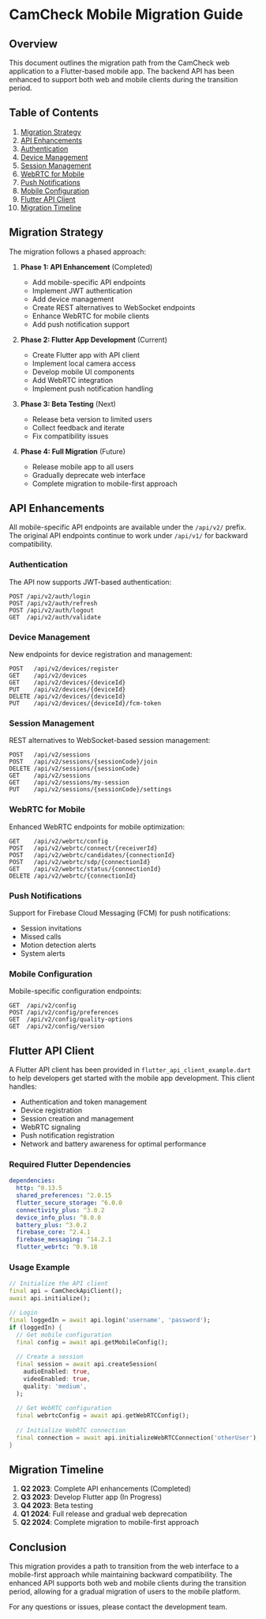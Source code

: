 # CamCheck Mobile Migration Guide

## Overview

This document outlines the migration path from the CamCheck web application to a Flutter-based mobile app. The backend API has been enhanced to support both web and mobile clients during the transition period.

## Table of Contents

1. [Migration Strategy](#migration-strategy)
2. [API Enhancements](#api-enhancements)
3. [Authentication](#authentication)
4. [Device Management](#device-management)
5. [Session Management](#session-management)
6. [WebRTC for Mobile](#webrtc-for-mobile)
7. [Push Notifications](#push-notifications)
8. [Mobile Configuration](#mobile-configuration)
9. [Flutter API Client](#flutter-api-client)
10. [Migration Timeline](#migration-timeline)

## Migration Strategy

The migration follows a phased approach:

1. **Phase 1: API Enhancement** (Completed)
   - Add mobile-specific API endpoints
   - Implement JWT authentication
   - Add device management
   - Create REST alternatives to WebSocket endpoints
   - Enhance WebRTC for mobile clients
   - Add push notification support

2. **Phase 2: Flutter App Development** (Current)
   - Create Flutter app with API client
   - Implement local camera access
   - Develop mobile UI components
   - Add WebRTC integration
   - Implement push notification handling

3. **Phase 3: Beta Testing** (Next)
   - Release beta version to limited users
   - Collect feedback and iterate
   - Fix compatibility issues

4. **Phase 4: Full Migration** (Future)
   - Release mobile app to all users
   - Gradually deprecate web interface
   - Complete migration to mobile-first approach

## API Enhancements

All mobile-specific API endpoints are available under the `/api/v2/` prefix. The original API endpoints continue to work under `/api/v1/` for backward compatibility.

### Authentication

The API now supports JWT-based authentication:

```
POST /api/v2/auth/login
POST /api/v2/auth/refresh
POST /api/v2/auth/logout
GET  /api/v2/auth/validate
```

### Device Management

New endpoints for device registration and management:

```
POST   /api/v2/devices/register
GET    /api/v2/devices
GET    /api/v2/devices/{deviceId}
PUT    /api/v2/devices/{deviceId}
DELETE /api/v2/devices/{deviceId}
PUT    /api/v2/devices/{deviceId}/fcm-token
```

### Session Management

REST alternatives to WebSocket-based session management:

```
POST   /api/v2/sessions
POST   /api/v2/sessions/{sessionCode}/join
DELETE /api/v2/sessions/{sessionCode}
GET    /api/v2/sessions
GET    /api/v2/sessions/my-session
PUT    /api/v2/sessions/{sessionCode}/settings
```

### WebRTC for Mobile

Enhanced WebRTC endpoints for mobile optimization:

```
GET    /api/v2/webrtc/config
POST   /api/v2/webrtc/connect/{receiverId}
POST   /api/v2/webrtc/candidates/{connectionId}
POST   /api/v2/webrtc/sdp/{connectionId}
GET    /api/v2/webrtc/status/{connectionId}
DELETE /api/v2/webrtc/{connectionId}
```

### Push Notifications

Support for Firebase Cloud Messaging (FCM) for push notifications:

- Session invitations
- Missed calls
- Motion detection alerts
- System alerts

### Mobile Configuration

Mobile-specific configuration endpoints:

```
GET  /api/v2/config
POST /api/v2/config/preferences
GET  /api/v2/config/quality-options
GET  /api/v2/config/version
```

## Flutter API Client

A Flutter API client has been provided in `flutter_api_client_example.dart` to help developers get started with the mobile app development. This client handles:

- Authentication and token management
- Device registration
- Session creation and management
- WebRTC signaling
- Push notification registration
- Network and battery awareness for optimal performance

### Required Flutter Dependencies

```yaml
dependencies:
  http: ^0.13.5
  shared_preferences: ^2.0.15
  flutter_secure_storage: ^6.0.0
  connectivity_plus: ^3.0.2
  device_info_plus: ^8.0.0
  battery_plus: ^3.0.2
  firebase_core: ^2.4.1
  firebase_messaging: ^14.2.1
  flutter_webrtc: ^0.9.18
```

### Usage Example

```dart
// Initialize the API client
final api = CamCheckApiClient();
await api.initialize();

// Login
final loggedIn = await api.login('username', 'password');
if (loggedIn) {
  // Get mobile configuration
  final config = await api.getMobileConfig();
  
  // Create a session
  final session = await api.createSession(
    audioEnabled: true,
    videoEnabled: true,
    quality: 'medium',
  );
  
  // Get WebRTC configuration
  final webrtcConfig = await api.getWebRTCConfig();
  
  // Initialize WebRTC connection
  final connection = await api.initializeWebRTCConnection('otherUser');
}
```

## Migration Timeline

1. **Q2 2023**: Complete API enhancements (Completed)
2. **Q3 2023**: Develop Flutter app (In Progress)
3. **Q4 2023**: Beta testing
4. **Q1 2024**: Full release and gradual web deprecation
5. **Q2 2024**: Complete migration to mobile-first approach

## Conclusion

This migration provides a path to transition from the web interface to a mobile-first approach while maintaining backward compatibility. The enhanced API supports both web and mobile clients during the transition period, allowing for a gradual migration of users to the mobile platform.

For any questions or issues, please contact the development team. 